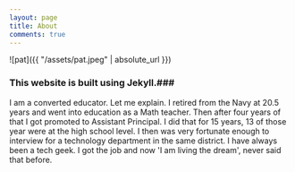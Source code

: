 ```yaml
---
layout: page
title: About
comments: true
---
```


![pat]({{ "/assets/pat.jpeg" | absolute_url }})


### This website is built using Jekyll.###

I am a converted educator. Let me explain. I retired from the Navy at 20.5 years and went into education as a Math teacher. Then after four years of that I got promoted to Assistant Principal. I did that for 15 years, 13 of those year were at the high school level. I then was very fortunate enough to interview for a technology department in the same district. I have always been a tech geek. I got the job and now 'I am living the dream', never said that before. 

